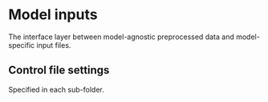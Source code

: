 # Model inputs
The interface layer between model-agnostic preprocessed data and model-specific input files.

## Control file settings
Specified in each sub-folder.
